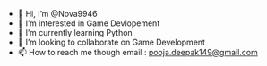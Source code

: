 - 👋 Hi, I’m @Nova9946
- 👀 I’m interested in Game Devlopement
- 🌱 I’m currently learning Python
- 💞️ I’m looking to collaborate on Game Development
- 📫 How to reach me though email : pooja.deepak149@gmail.com

<!---
Nova9946/Nova9946 is a ✨ special ✨ repository because its `README.md` (this file) appears on your GitHub profile.
You can click the Preview link to take a look at your changes.
--->

